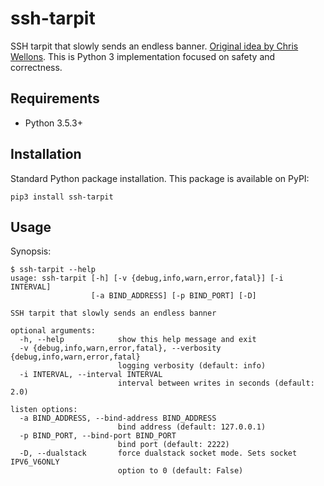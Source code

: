 ssh-tarpit
==========

SSH tarpit that slowly sends an endless banner. [Original idea by Chris Wellons](https://nullprogram.com/blog/2019/03/22/). This is Python 3 implementation focused on safety and correctness.

## Requirements

* Python 3.5.3+

## Installation

Standard Python package installation. This package is available on PyPI:

```
pip3 install ssh-tarpit
```

## Usage

Synopsis:

```
$ ssh-tarpit --help
usage: ssh-tarpit [-h] [-v {debug,info,warn,error,fatal}] [-i INTERVAL]
                  [-a BIND_ADDRESS] [-p BIND_PORT] [-D]

SSH tarpit that slowly sends an endless banner

optional arguments:
  -h, --help            show this help message and exit
  -v {debug,info,warn,error,fatal}, --verbosity {debug,info,warn,error,fatal}
                        logging verbosity (default: info)
  -i INTERVAL, --interval INTERVAL
                        interval between writes in seconds (default: 2.0)

listen options:
  -a BIND_ADDRESS, --bind-address BIND_ADDRESS
                        bind address (default: 127.0.0.1)
  -p BIND_PORT, --bind-port BIND_PORT
                        bind port (default: 2222)
  -D, --dualstack       force dualstack socket mode. Sets socket IPV6_V6ONLY
                        option to 0 (default: False)

```

